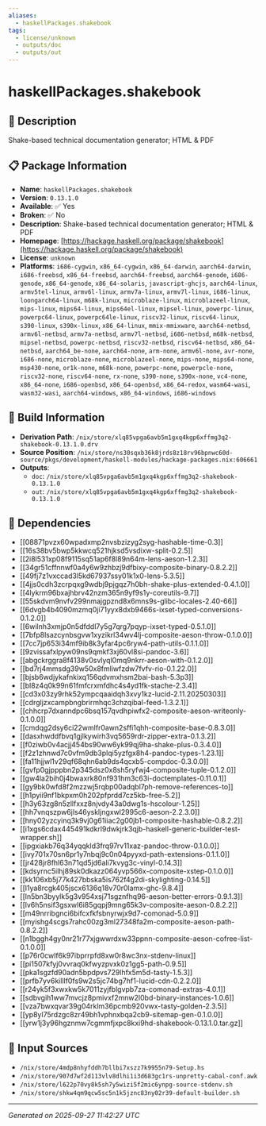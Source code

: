 ```yaml
---
aliases:
  - haskellPackages.shakebook
tags:
  - license/unknown
  - outputs/doc
  - outputs/out
---
```


# haskellPackages.shakebook

## 📝 Description

Shake-based technical documentation generator; HTML & PDF

## 📋 Package Information

- **Name**: `haskellPackages.shakebook`
- **Version**: `0.13.1.0`
- **Available**: ✅ Yes
- **Broken**: ✅ No
- **Description**: Shake-based technical documentation generator; HTML & PDF
- **Homepage**: [https://hackage.haskell.org/package/shakebook](https://hackage.haskell.org/package/shakebook)
- **License**: `unknown`
- **Platforms**: `i686-cygwin`, `x86_64-cygwin`, `x86_64-darwin`, `aarch64-darwin`, `i686-freebsd`, `x86_64-freebsd`, `aarch64-freebsd`, `aarch64-genode`, `i686-genode`, `x86_64-genode`, `x86_64-solaris`, `javascript-ghcjs`, `aarch64-linux`, `armv5tel-linux`, `armv6l-linux`, `armv7a-linux`, `armv7l-linux`, `i686-linux`, `loongarch64-linux`, `m68k-linux`, `microblaze-linux`, `microblazeel-linux`, `mips-linux`, `mips64-linux`, `mips64el-linux`, `mipsel-linux`, `powerpc-linux`, `powerpc64-linux`, `powerpc64le-linux`, `riscv32-linux`, `riscv64-linux`, `s390-linux`, `s390x-linux`, `x86_64-linux`, `mmix-mmixware`, `aarch64-netbsd`, `armv6l-netbsd`, `armv7a-netbsd`, `armv7l-netbsd`, `i686-netbsd`, `m68k-netbsd`, `mipsel-netbsd`, `powerpc-netbsd`, `riscv32-netbsd`, `riscv64-netbsd`, `x86_64-netbsd`, `aarch64_be-none`, `aarch64-none`, `arm-none`, `armv6l-none`, `avr-none`, `i686-none`, `microblaze-none`, `microblazeel-none`, `mips-none`, `mips64-none`, `msp430-none`, `or1k-none`, `m68k-none`, `powerpc-none`, `powerpcle-none`, `riscv32-none`, `riscv64-none`, `rx-none`, `s390-none`, `s390x-none`, `vc4-none`, `x86_64-none`, `i686-openbsd`, `x86_64-openbsd`, `x86_64-redox`, `wasm64-wasi`, `wasm32-wasi`, `aarch64-windows`, `x86_64-windows`, `i686-windows`

## 🔧 Build Information

- **Derivation Path**: `/nix/store/xlq85vpga6avb5m1gxq4kgp6xffmg3q2-shakebook-0.13.1.0.drv`
- **Source Position**: `/nix/store/ns30sqxb36k8jrds8z18rv96bpnwc60d-source/pkgs/development/haskell-modules/hackage-packages.nix:606661`
- **Outputs**:
  - `doc`:  `/nix/store/xlq85vpga6avb5m1gxq4kgp6xffmg3q2-shakebook-0.13.1.0`
  - `out`:  `/nix/store/xlq85vpga6avb5m1gxq4kgp6xffmg3q2-shakebook-0.13.1.0`

## 🔗 Dependencies

- [[08871pvzx60wpadxmp2nvsbzizyg2syg-hashable-time-0.3]]
- [[16s38bv5bwp5kkwcq521hjksd5vsdixw-split-0.2.5]]
- [[2i8l531xp08f9115sq51ap6f8l89n64m-lens-aeson-1.2.3]]
- [[34gr51cffnnwf0a4y6w9zhbzj9dfbixy-composite-binary-0.8.2.2]]
- [[49fj7z1vxccad3l5kd67937ssy01k1x0-lens-5.3.5]]
- [[4jjs0cdh3zcrpqxg9wdbj9pjgqz7h0bh-shake-plus-extended-0.4.1.0]]
- [[4lykrm96bxajhbrv42nzm365n9yf9s1y-coreutils-9.7]]
- [[55skdvm9nvfv299nmajgpznd8x6mns9s-glibc-locales-2.40-66]]
- [[6dvgb4b4090mzmq0ji71yyx8dxb9466s-ixset-typed-conversions-0.1.2.0]]
- [[6wilnh3xmjp0n5dfddl7y5g7qrg7pqyp-ixset-typed-0.5.1.0]]
- [[7bfp8lsazcynbsgvw1xyzikrl34wv4lj-composite-aeson-throw-0.1.0.0]]
- [[7cc7jp653i34mf9ib8k3yfar4pc6ryw4-path-utils-0.1.1.0]]
- [[9zvissafxlpyw09ns9qmkf3xj60vl8si-pandoc-3.6]]
- [[abgckrggra8f4138v0svlyql0mq9nkrr-aeson-with-0.1.2.0]]
- [[bd7rj4mmsdg39w50x8fmliwfzdw7fvfv-rio-0.1.22.0]]
- [[bjsb6wdjykafnkixq156qdvmxhsm2bai-bash-5.3p3]]
- [[bl8z4q0k99n61fmfcrxmfdhc4s4yd1fk-stache-2.3.4]]
- [[cd3x03zy9rhk52ympcqaaidqh3xvy1kz-lucid-2.11.20250303]]
- [[cdrgljzxcampbngbrirmhqc3chzqibal-feed-1.3.2.1]]
- [[chhcrp7dxanndpc6bsq157qvdhpiwfx2-composite-aeson-writeonly-0.1.0.0]]
- [[cmdqg2dsy6ci22wmlfr0awn2sffi1qhh-composite-base-0.8.3.0]]
- [[dasxhwddfbvq1gjlkywirh3vq5659rdr-zipper-extra-0.1.3.2]]
- [[f0ziwb0v4acjj454bs90ww6yk99qj9ha-shake-plus-0.3.4.0]]
- [[f2z1zhnwd7c0vfm9db3plqi5yzfgx8h4-pandoc-types-1.23.1]]
- [[fa11hjjwl1v29qf68qhn6ab9ds4qcxb5-compdoc-0.3.0.0]]
- [[gvfp0gjpppbn2p345dsz0x8sh5ryfwj4-composite-tuple-0.1.2.0]]
- [[gw4la2bih0j4bwaxrk80nf931hm3c63i-doctemplates-0.11.0.1]]
- [[gy9bk0wfd8f2mzzwj5rqbp00adqbl7ph-remove-references-to]]
- [[h1pyii9nf1bkpxm0h202pfprdd7cz5kb-free-5.2]]
- [[h3y63zg8n5zllfxxz8njvdy43a0dwg1s-hscolour-1.25]]
- [[hh7vnqszpw6jls46yskljngxwl2995c6-aeson-2.2.3.0]]
- [[hny02yzcyinq3k9vj0g61iiac2g00jb1-composite-hashable-0.8.2.2]]
- [[i1xgs6cdax445491kdkrl9dwkjrk3qjb-haskell-generic-builder-test-wrapper.sh]]
- [[ipgxiakb76q34yqqkld3frq97rv11xaz-pandoc-throw-0.1.0.0]]
- [[ivy701x70sn6pr1y7nbqj9c0n04pyyxd-path-extensions-0.1.1.0]]
- [[jr428jr8fhl63n71qd5jd6ali7kvyg3c-vinyl-0.14.3]]
- [[kdsyrnc5ilhj89sk0dkazz064yvp566x-composite-xstep-0.1.0.0]]
- [[kk106xb5j77k427bbska5is762f4g2di-skylighting-0.14.5]]
- [[l1ya8rcgk405jscx6136q18v70r0lamx-ghc-9.8.4]]
- [[ln5bn3byylk5g3v954xsj71sgznfhq96-aeson-better-errors-0.9.1.3]]
- [[lv6h5nsif3gsxwl6i85gqpj9mng65k3v-composite-aeson-0.8.2.2]]
- [[m49nrribgnci6bifcxfkfsbnyrwjx9d7-comonad-5.0.9]]
- [[myishg4scgs7rahc00zg3ml27348fa2m-composite-aeson-path-0.8.2.2]]
- [[n1bggh4gy0nr21r77xjgwwrdxw33ppnn-composite-aeson-cofree-list-0.1.0.0]]
- [[p76r0cwlf6k97ibprrpfd8xw0r8wc3nx-stdenv-linux]]
- [[pi1507kfyj0vvraq0kfwyzpvxk0z1gg5-path-0.9.5]]
- [[pka1sgzfd90adn5bpdpvs729lhfx5m5d-tasty-1.5.3]]
- [[prfb7yv6killlf0fs9w2s5jc74bg7hf1-lucid-cdn-0.2.2.0]]
- [[r24yk5f3xwxkw5k7011zyjfblgvpb7za-comonad-extras-4.0.1]]
- [[sdbvgih1ww7mvcjz8pmivxf2mnw2l0bd-binary-instances-1.0.6]]
- [[vza7bwxqvar39g04rklm36pcmb920vwx-tasty-golden-2.3.5]]
- [[yp8yl75rdzgc8zr49bh1vphnxbqa2cb9-sitemap-gen-0.1.0.0]]
- [[yrw1j3y96hgznmw7cgmmfjxpc8kxi9hd-shakebook-0.13.1.0.tar.gz]]

## 📁 Input Sources

- `/nix/store/4mdp8nhyfddh7bllbi7xszz7k9955n79-Setup.hs`
- `/nix/store/907d7wf2d113vlv8dlhi1i3d683gc1rs-unpretty-cabal-conf.awk`
- `/nix/store/l622p70vy8k5sh7y5wizi5f2mic6ynpg-source-stdenv.sh`
- `/nix/store/shkw4qm9qcw5sc5n1k5jznc83ny02r39-default-builder.sh`

---
*Generated on 2025-09-27 11:42:27 UTC*
